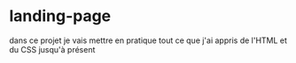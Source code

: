 # landing-page
dans ce projet je vais mettre en pratique tout ce que j'ai appris de l'HTML et du CSS jusqu'à présent
